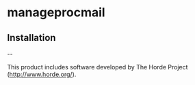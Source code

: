 # manageprocmail

## Installation

--

This product includes software developed by The Horde Project (http://www.horde.org/).
